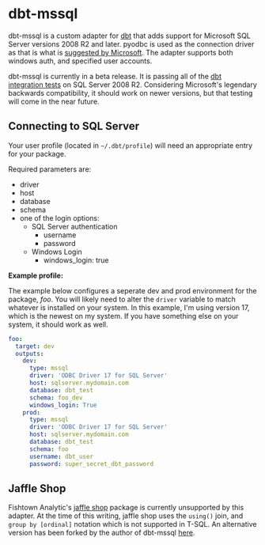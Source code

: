 # dbt-mssql

dbt-mssql is a custom adapter for [dbt](https://github.com/fishtown-analytics/dbt) that adds support for Microsoft SQL Server versions 2008 R2 and later. pyodbc is used as the connection driver as that is what is [suggested by Microsoft](https://docs.microsoft.com/en-us/sql/connect/python/python-driver-for-sql-server). The adapter supports both windows auth, and specified user accounts.

dbt-mssql is currently in a beta release. It is passing all of the [dbt integration tests](https://github.com/fishtown-analytics/dbt-integration-tests/) on SQL Server 2008 R2. Considering Microsoft's legendary backwards compatibility, it should work on newer versions, but that testing will come in the near future. 

## Connecting to SQL Server

Your user profile (located in `~/.dbt/profile`) will need an appropriate entry for your package. 

Required parameters are:

- driver
- host
- database
- schema
- one of the login options:
  - SQL Server authentication
    - username
    - password
  - Windows Login
    - windows_login: true

**Example profile:**

The example below configures a seperate dev and prod environment for the package, _foo_. You will likely need to alter the `driver` variable to match whatever is installed on your system. In this example, I'm using version 17, which is the newest on my system. If you have something else on your system, it should work as well.

```yaml
foo:
  target: dev
  outputs:
    dev:
      type: mssql
      driver: 'ODBC Driver 17 for SQL Server'
      host: sqlserver.mydomain.com
      database: dbt_test
      schema: foo_dev
      windows_login: True
    prod:
      type: mssql
      driver: 'ODBC Driver 17 for SQL Server'
      host: sqlserver.mydomain.com
      database: dbt_test
      schema: foo
      username: dbt_user
      password: super_secret_dbt_password
```

## Jaffle Shop

Fishtown Analytic's [jaffle shop](https://github.com/fishtown-analytics/jaffle_shop) package is currently unsupported by this adapter. At the time of this writing, jaffle shop uses the `using()` join, and `group by [ordinal]` notation which is not supported in T-SQL. An alternative version has been forked by the author of dbt-mssql [here](https://github.com/jacobm001/jaffle_shop_mssql).
